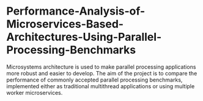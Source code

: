 # Performance-Analysis-of-Microservices-Based-Architectures-Using-Parallel-Processing-Benchmarks
Microsystems architecture is used to make parallel processing applications more robust and easier to develop. The aim of the project is to compare the performance of commonly accepted parallel processing benchmarks, implemented either as traditional multithread applications or using multiple worker microservices.
